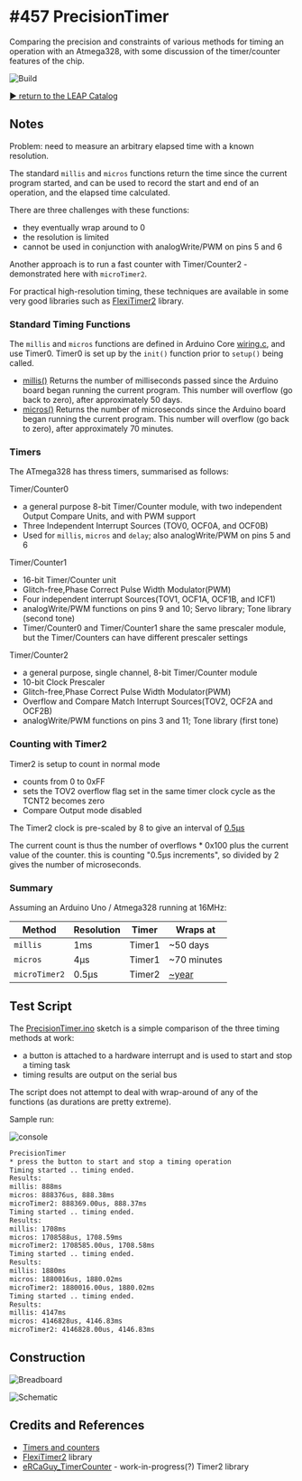 # #457 PrecisionTimer

Comparing the precision and constraints of various methods for timing an operation with an Atmega328,
with some discussion of the timer/counter features of the chip.

![Build](./assets/PrecisionTimer_build.jpg?raw=true)

[:arrow_forward: return to the LEAP Catalog](https://leap.tardate.com)

## Notes

Problem: need to measure an arbitrary elapsed time with a known resolution.

The standard `millis` and `micros` functions return the time since the current program started, and can be used to record the start and end
of an operation, and the elapsed time calculated.

There are three challenges with these functions:

* they eventually wrap around to 0
* the resolution is limited
* cannot be used in conjunction with analogWrite/PWM on pins 5 and 6

Another approach is to run a fast counter with Timer/Counter2 - demonstrated here with `microTimer2`.

For practical high-resolution timing, these techniques are available in some very good libraries
such as [FlexiTimer2](https://github.com/wimleers/flexitimer2) library.

### Standard Timing Functions

The `millis` and `micros` functions are defined in Arduino Core [wiring.c](https://github.com/arduino/ArduinoCore-avr/blob/master/cores/arduino/wiring.c#L65),
and use Timer0. Timer0 is set up by the `init()` function prior to `setup()` being called.

* [millis()](https://www.arduino.cc/reference/en/language/functions/time/millis/) Returns the number of milliseconds passed since the Arduino board began running the current program. This number will overflow (go back to zero), after approximately 50 days.
* [micros()](https://www.arduino.cc/reference/en/language/functions/time/micros/) Returns the number of microseconds since the Arduino board began running the current program. This number will overflow (go back to zero), after approximately 70 minutes.

### Timers

The ATmega328 has thress timers, summarised as follows:

Timer/Counter0

* a general purpose 8-bit Timer/Counter module, with two independent Output Compare Units, and with PWM support
* Three Independent Interrupt Sources (TOV0, OCF0A, and OCF0B)
* Used for `millis`, `micros` and `delay`; also analogWrite/PWM on pins 5 and 6

Timer/Counter1

* 16-bit Timer/Counter unit
* Glitch-free,Phase Correct Pulse Width Modulator(PWM)
* Four independent interrupt Sources(TOV1, OCF1A, OCF1B, and ICF1)
* analogWrite/PWM functions on pins 9 and 10; Servo library; Tone library (second tone)
* Timer/Counter0 and Timer/Counter1 share the same prescaler module, but the Timer/Counters can have different prescaler settings

Timer/Counter2

* a general purpose, single channel, 8-bit Timer/Counter module
* 10-bit Clock Prescaler
* Glitch-free,Phase Correct Pulse Width Modulator(PWM)
* Overflow and Compare Match Interrupt Sources(TOV2, OCF2A and OCF2B)
* analogWrite/PWM functions on pins 3 and 11; Tone library (first tone)

### Counting with Timer2

Timer2 is setup to count in normal mode

* counts from 0 to 0xFF
* sets the TOV2 overflow flag set in the same timer clock cycle as the TCNT2 becomes zero
* Compare Output mode disabled

The Timer2 clock is pre-scaled by 8 to give an interval of [0.5µs](https://www.wolframalpha.com/input/?i=8%2F16MHz)

The current count is thus the number of overflows * 0x100 plus the current value of the counter.
this is counting "0.5µs increments", so divided by 2 gives the number of microseconds.

### Summary

Assuming an Arduino Uno / Atmega328 running at 16MHz:

| Method        | Resolution | Timer  | Wraps at      |
|---------------|------------|--------|---------------|
| `millis`      | 1ms        | Timer1 | ~50 days      |
| `micros`      | 4µs        | Timer1 | ~70 minutes   |
| `microTimer2` | 0.5µs      | Timer2 | [~year](https://www.wolframalpha.com/input/?i=0xFF%2F(2+*+1000+*+1000+*+60+*+24+*+365)*+0xFFFFFFFF) |

## Test Script

The [PrecisionTimer.ino](./PrecisionTimer.ino) sketch is a simple comparison of the three timing methods at work:

* a button is attached to a hardware interrupt and is used to start and stop a timing task
* timing results are output on the serial bus

The script does not attempt to deal with wrap-around of any of the functions (as durations are pretty extreme).

Sample run:

![console](./assets/console.png?raw=true)

```bash
PrecisionTimer
* press the button to start and stop a timing operation
Timing started .. timing ended.
Results:
millis: 888ms
micros: 888376us, 888.38ms
microTimer2: 888369.00us, 888.37ms
Timing started .. timing ended.
Results:
millis: 1708ms
micros: 1708588us, 1708.59ms
microTimer2: 1708585.00us, 1708.58ms
Timing started .. timing ended.
Results:
millis: 1880ms
micros: 1880016us, 1880.02ms
microTimer2: 1880016.00us, 1880.02ms
Timing started .. timing ended.
Results:
millis: 4147ms
micros: 4146828us, 4146.83ms
microTimer2: 4146828.00us, 4146.83ms
```

## Construction

![Breadboard](./assets/PrecisionTimer_bb.jpg?raw=true)

![Schematic](./assets/PrecisionTimer_schematic.jpg?raw=true)

## Credits and References

* [Timers and counters](http://www.gammon.com.au/timers)
* [FlexiTimer2](https://github.com/wimleers/flexitimer2) library
* [eRCaGuy_TimerCounter](https://github.com/ElectricRCAircraftGuy/eRCaGuy_TimerCounter) - work-in-progress(?) Timer2 library
